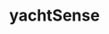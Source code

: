 ---
layout: landing
title: 'yachtSense'
logo: assets/images/menu-logos/yachtsense.svg
url: '#'
order: 6
hoverColor: '#203144'
---